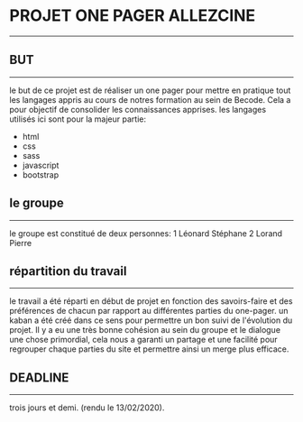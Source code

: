 # PROJET ONE PAGER ALLEZCINE
----------------------------

## BUT
------
le but de ce projet est de réaliser un one pager pour mettre en pratique tout les langages appris au cours de notres
formation au sein de Becode. Cela a pour objectif de consolider les connaissances apprises.
les langages utilisés ici sont pour la majeur partie:
  * html
  * css
  * sass
  * javascript
  * bootstrap


## le groupe
-------------

le groupe est constitué de deux personnes:
  1 Léonard Stéphane
  2 Lorand Pierre

## répartition du travail
--------------------------

le travail a été réparti en début de projet en fonction des savoirs-faire et des préférences de chacun par rapport au différentes parties du one-pager.
un kaban a été créé dans ce sens pour permettre un bon suivi de l'évolution du projet.
Il y a eu une très bonne cohésion au sein du groupe et le dialogue une chose primordial, cela nous a garanti un partage et une facilité pour regrouper chaque parties du site et permettre ainsi un merge plus efficace.

## DEADLINE
------------
trois jours et demi. (rendu le 13/02/2020).


